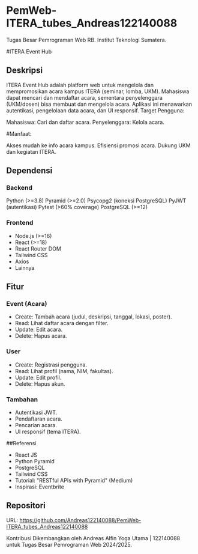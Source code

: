 # PemWeb-ITERA_tubes_Andreas122140088
Tugas Besar Pemrograman Web RB. Institut Teknologi Sumatera.

#ITERA Event Hub
## Deskripsi
ITERA Event Hub adalah platform web untuk mengelola dan mempromosikan acara kampus ITERA (seminar, lomba, UKM). Mahasiswa dapat mencari dan mendaftar acara, sementara penyelenggara (UKM/dosen) bisa membuat dan mengelola acara. Aplikasi ini menawarkan autentikasi, pengelolaan data acara, dan UI responsif.
Target Pengguna:

Mahasiswa: Cari dan daftar acara.
Penyelenggara: Kelola acara.

#Manfaat:

Akses mudah ke info acara kampus.
Efisiensi promosi acara.
Dukung UKM dan kegiatan ITERA.

## Dependensi
### Backend

Python (>=3.8)
Pyramid (>=2.0)
Psycopg2 (koneksi PostgreSQL)
PyJWT (autentikasi)
Pytest (>60% coverage)
PostgreSQL (>=12)

### Frontend

- Node.js (>=16)
- React (>=18)
- React Router DOM
- Tailwind CSS
- Axios
- Lainnya

## Fitur
### Event (Acara)

- Create: Tambah acara (judul, deskripsi, tanggal, lokasi, poster).
- Read: Lihat daftar acara dengan filter.
- Update: Edit acara.
- Delete: Hapus acara.

### User

- Create: Registrasi pengguna.
- Read: Lihat profil (nama, NIM, fakultas).
- Update: Edit profil.
- Delete: Hapus akun.

### Tambahan
- Autentikasi JWT.
- Pendaftaran acara.
- Pencarian acara.
- UI responsif (tema ITERA).

##Referensi

- React JS
- Python Pyramid
- PostgreSQL
- Tailwind CSS
- Tutorial: "RESTful APIs with Pyramid" (Medium)
- Inspirasi: Eventbrite

## Repositori

URL: https://github.com/Andreas122140088/PemWeb-ITERA_tubes_Andreas122140088

Kontribusi
Dikembangkan oleh Andreas Alfin Yoga Utama | 122140088 untuk Tugas Besar Pemrograman Web 2024/2025.
